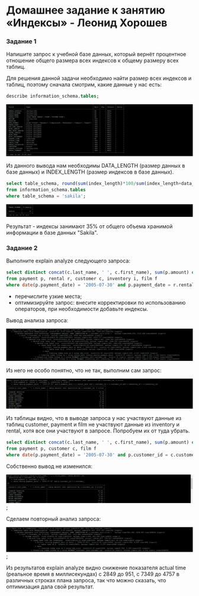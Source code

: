 # Домашнее задание к занятию «Индексы» - Леонид Хорошев


### Задание 1

Напишите запрос к учебной базе данных, который вернёт процентное отношение общего размера всех индексов к общему размеру всех таблиц.

Для решения данной задачи необходимо найти размер всех индексов и таблиц, поэтому сначала смотрим, какие данные у нас есть:

```sql
describe information_schema.tables;
```
![alt text](https://github.com/LeonidKhoroshev/databases/blob/main/indexes/index1.1.png)

Из данного вывода нам необходимы  DATA_LENGTH (размер данных в базе данных) и INDEX_LENGTH (размер индексов в базе данных).

```sql
select table_schema, round(sum(index_length)*100/sum(index_length+data_length)) as '% memory'
from information_schema.tables
where table_schema = 'sakila';
```

![alt text](https://github.com/LeonidKhoroshev/databases/blob/main/indexes/index1.2.png)

Результат - индексы занимают 35% от общего объема хранимой информации в базе данных "Sakila".

### Задание 2

Выполните explain analyze следующего запроса:
```sql
select distinct concat(c.last_name, ' ', c.first_name), sum(p.amount) over (partition by c.customer_id, f.title)
from payment p, rental r, customer c, inventory i, film f
where date(p.payment_date) = '2005-07-30' and p.payment_date = r.rental_date and r.customer_id = c.customer_id and i.inventory_id = r.inventory_id
```
- перечислите узкие места;
- оптимизируйте запрос: внесите корректировки по использованию операторов, при необходимости добавьте индексы.

Вывод анализа запроса:

![alt text](https://github.com/LeonidKhoroshev/databases/blob/main/indexes/index2.1.png)

Из него не особо понятно, что не так, выполним сам запрос:

![alt text](https://github.com/LeonidKhoroshev/databases/blob/main/indexes/index2.2.png)

Из таблицы видно, что в выводе запроса у нас участвуют данные из таблиц customer, payment и film не участвуют данные из inventory и rental, хотя все они участвуют в запросе. Попробуем их от туда убрать.

```sql
select distinct concat(c.last_name, ' ', c.first_name), sum(p.amount) over (partition by c.customer_id, f.title)
from payment p, customer c, film f
where date(p.payment_date) = '2005-07-30' and p.customer_id = c.customer_id;
```

Собственно вывод не изменился:

![alt text](https://github.com/LeonidKhoroshev/databases/blob/main/indexes/index2.3..png);

Сделаем повторный анализ запроса:

![alt text](https://github.com/LeonidKhoroshev/databases/blob/main/indexes/index2.4.png);

Из результатов explain analyze видно снижение показателя actual time (реальное время в миллисекундах) с 2849 до 951, c 7349 до 4757 в различных строках плана запроса, так что можно сказать, что оптимизация дала свой результат.
